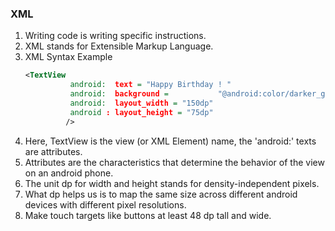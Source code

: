### XML

1. Writing code is writing specific instructions.
2. XML stands for Extensible Markup Language.
3. XML Syntax Example
	```XML
	<TextView
			  android:  text = "Happy Birthday ! "
			  android:  background = 	       "@android:color/darker_gray"
			  android:  layout_width = "150dp"
			  android : layout_height = "75dp"
			 />
	```
4. Here, TextView is the view (or XML Element) name, the 'android:' texts are attributes.
5. Attributes are the characteristics that determine the behavior of the view on an android phone.
6. The unit dp for width and height stands for density-independent pixels.
7. What dp helps us is to map the same size across different android devices with different pixel resolutions.
8. Make touch targets like buttons at least 48 dp tall and wide.